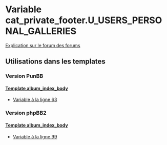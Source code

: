 # Variable cat_private_footer.U_USERS_PERSONAL_GALLERIES
[Explication sur le forum des forums](http://forum.forumactif.com/t294113-listing-des-variables#cat_private_footer.U_USERS_PERSONAL_GALLERIES)

## Utilisations dans les templates

### Version PunBB

#### [Template album_index_body](punbb/album_index_body.md)
* [Variable à la ligne 63](../punbb/album_index_body.tpl#L63)

### Version phpBB2

#### [Template album_index_body](subsilver/album_index_body.md)
* [Variable à la ligne 99](../subsilver/album_index_body.tpl#L99)